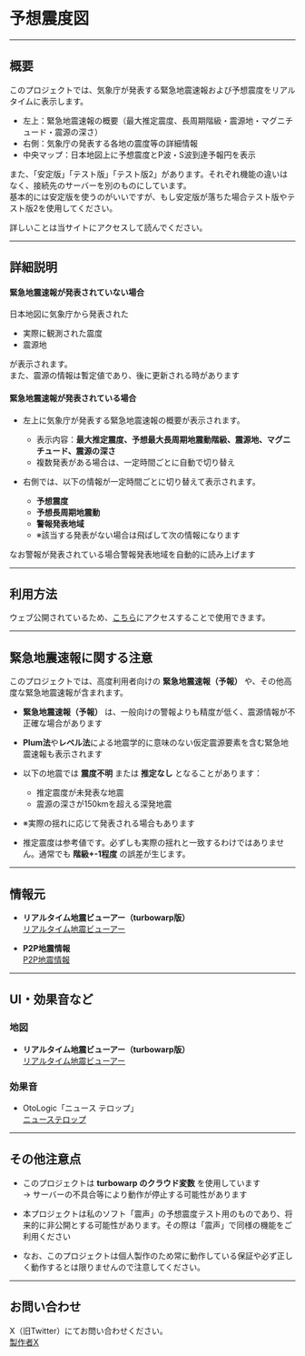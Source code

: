 # 予想震度図

---

## 概要

このプロジェクトでは、気象庁が発表する緊急地震速報および予想震度をリアルタイムに表示します。

- 左上：緊急地震速報の概要（最大推定震度、長周期階級・震源地・マグニチュード・震源の深さ）
- 右側：気象庁の発表する各地の震度等の詳細情報
- 中央マップ：日本地図上に予想震度とP波・S波到達予報円を表示



また、「安定版」「テスト版」「テスト版2」があります。それぞれ機能の違いはなく、接続先のサーバーを別のものにしています。  
基本的には安定版を使うのがいいですが、もし安定版が落ちた場合テスト版やテスト版2を使用してください。

詳しいことは当サイトにアクセスして読んでください。

---

## 詳細説明

#### 緊急地震速報が発表されていない場合
日本地図に気象庁から発表された
- 実際に観測された震度
- 震源地

が表示されます。  
また、震源の情報は暫定値であり、後に更新される時があります

#### 緊急地震速報が発表されている場合
- 左上に気象庁が発表する緊急地震速報の概要が表示されます。
  - 表示内容：**最大推定震度、予想最大長周期地震動階級、震源地、マグニチュード、震源の深さ**
  - 複数発表がある場合は、一定時間ごとに自動で切り替え

- 右側では、以下の情報が一定時間ごとに切り替えて表示されます。
  - **予想震度**
  - **予想長周期地震動**
  - **警報発表地域**
  - ※該当する発表がない場合は飛ばして次の情報になります

なお警報が発表されている場合警報発表地域を自動的に読み上げます

---

## 利用方法

ウェブ公開されているため、[こちら](https://anesewo.github.io/yosousindo/ "ウェブサイト")にアクセスすることで使用できます。


---

## 緊急地震速報に関する注意

このプロジェクトでは、高度利用者向けの **緊急地震速報（予報）** や、その他高度な緊急地震速報が含まれます。

- **緊急地震速報（予報）** は、一般向けの警報よりも精度が低く、震源情報が不正確な場合があります  

- **Plum法**や**レベル法**による地震学的に意味のない仮定震源要素を含む緊急地震速報も表示されます  

- 以下の地震では **震度不明** または **推定なし** となることがあります：
  - 推定震度が未発表な地震
  - 震源の深さが150kmを超える深発地震
- ※実際の揺れに応じて発表される場合もあります  

- 推定震度は参考値です。必ずしも実際の揺れと一致するわけではありません。通常でも **階級+-1程度** の誤差が生じます。  

---

## 情報元

- **リアルタイム地震ビューアー（turbowarp版）**  
  [リアルタイム地震ビューアー](https://turbowarp.org/636244032)

- **P2P地震情報**  
  [P2P地震情報](https://www.p2pquake.net/develop/json_api_v2/)

---

## UI・効果音など

### 地図

- **リアルタイム地震ビューアー（turbowarp版）**  
  [リアルタイム地震ビューアー](https://turbowarp.org/636244032)

### 効果音

- OtoLogic「ニュース テロップ」  
  [ニューステロップ](https://otologic.jp/free/se/news-accent01.html)

---

## その他注意点

- このプロジェクトは **turbowarp のクラウド変数** を使用しています  
  → サーバーの不具合等により動作が停止する可能性があります

- 本プロジェクトは私のソフト「震声」の予想震度テスト用のものであり、将来的に非公開とする可能性があります。その際は「震声」で同様の機能をご利用ください
- なお、このプロジェクトは個人製作のため常に動作している保証や必ず正しく動作するとは限りませんので注意してください。

---

## お問い合わせ

X（旧Twitter）にてお問い合わせください。  
[製作者X](https://x.com/aseneo2 "私のプロフィール")
